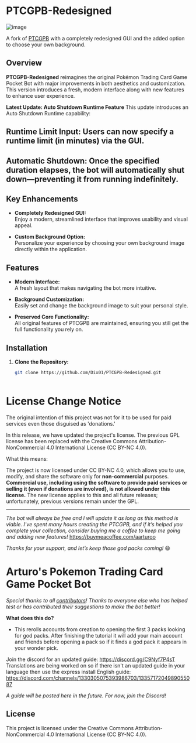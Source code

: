
# PTCGPB-Redesigned

![image](https://github.com/user-attachments/assets/2f45194f-9745-4b6f-b9ec-8758d3358590)

A fork of [PTCGPB](https://github.com/Arturo-1212/PTCGPB) with a completely redesigned GUI and the added option to choose your own background.

## Overview

**PTCGPB-Redesigned** reimagines the original Pokémon Trading Card Game Pocket Bot with major improvements in both aesthetics and customization. This version introduces a fresh, modern interface along with new features to enhance user experience.

**Latest Update: Auto Shutdown Runtime Feature**
This update introduces an Auto Shutdown Runtime capability:

## Runtime Limit Input: Users can now specify a runtime limit (in minutes) via the GUI.
## Automatic Shutdown: Once the specified duration elapses, the bot will automatically shut down—preventing it from running indefinitely.


## Key Enhancements

- **Completely Redesigned GUI:**  
  Enjoy a modern, streamlined interface that improves usability and visual appeal.
  
- **Custom Background Option:**  
  Personalize your experience by choosing your own background image directly within the application.

## Features

- **Modern Interface:**  
  A fresh layout that makes navigating the bot more intuitive.
  
- **Background Customization:**  
  Easily set and change the background image to suit your personal style.
  
- **Preserved Core Functionality:**  
  All original features of PTCGPB are maintained, ensuring you still get the full functionality you rely on.

## Installation

1. **Clone the Repository:**
   ```bash
   git clone https://github.com/Dix01/PTCGPB-Redesigned.git



# **License Change Notice**
The original intention of this project was not for it to be used for paid services even those disguised as 'donations.'

In this release, we have updated the project's license. The previous GPL license has been replaced with the Creative Commons Attribution-NonCommercial 4.0 International License (CC BY-NC 4.0).

What this means:

The project is now licensed under CC BY-NC 4.0, which allows you to use, modify, and share the software only for **non-commercial** purposes.
**Commercial use, including using the software to provide paid services or selling it (even if donations are involved), is not allowed under this license.**
The new license applies to this and all future releases; unfortunately, previous versions remain under the GPL.

------------------------------------------

*The bot will always be free and I will update it as long as this method is viable. I've spent many hours creating the PTCGPB, and if it’s helped you complete your collection, consider buying me a coffee to keep me going and adding new features!*
https://buymeacoffee.com/aarturoo

*Thanks for your support, and let’s keep those god packs coming!* 😄

# **__Arturo's Pokemon Trading Card Game Pocket Bot__**
*Special thanks to all [contributors](https://github.com/Arturo-1212/PTCGPB/graphs/contributors)! Thanks to everyone else who has helped test or has contributed their suggestions to make the bot better!*

**__What does this do?__**
- This rerolls accounts from creation to opening the first 3 packs looking for god packs. After finishing the tutorial it will add your main account and friends before opening a pack so if it finds a god pack it appears in your wonder pick.

Join the discord for an updated guide: https://discord.gg/C9Nyf7P4sT Translations are being worked on so if there isn't an updated guide in your language then use the express install English guide: https://discord.com/channels/1330305075393986703/1335717204989055087

_A guide will be posted here in the future. For now, join the Discord!_

## License
This project is licensed under the Creative Commons Attribution-NonCommercial 4.0 International License (CC BY-NC 4.0).

